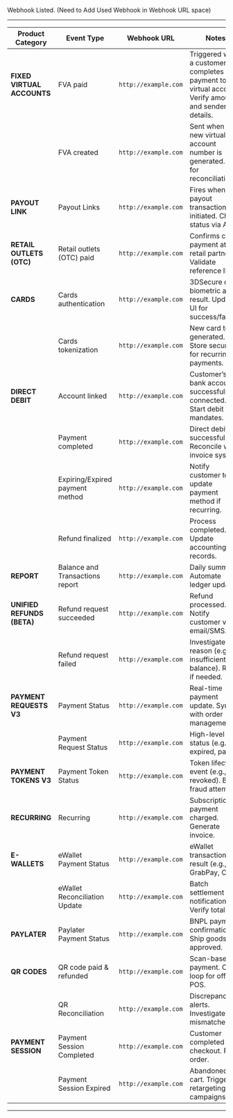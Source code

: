 Webhook Listed. (Need to Add Used Webhook in Webhook URL space)

---

| Product Category               | Event Type                          | Webhook URL           | Notes |
|--------------------------------|-------------------------------------|-----------------------|-------|
| **FIXED VIRTUAL ACCOUNTS**      | FVA paid                            | `http://example.com`  | Triggered when a customer completes payment to a virtual account. Verify amount and sender details. |
|                                | FVA created                         | `http://example.com`  | Sent when a new virtual account number is generated. Log for reconciliation. |
| **PAYOUT LINK**                | Payout Links                        | `http://example.com`  | Fires when a payout transaction is initiated. Check status via API. |
| **RETAIL OUTLETS (OTC)**       | Retail outlets (OTC) paid           | `http://example.com`  | Confirms cash payment at retail partners. Validate reference ID. |
| **CARDS**                      | Cards authentication                | `http://example.com`  | 3DSecure or biometric auth result. Update UI for success/failure. |
|                                | Cards tokenization                  | `http://example.com`  | New card token generated. Store securely for recurring payments. |
| **DIRECT DEBIT**               | Account linked                      | `http://example.com`  | Customer’s bank account successfully connected. Start debit mandates. |
|                                | Payment completed                   | `http://example.com`  | Direct debit successful. Reconcile with invoice system. |
|                                | Expiring/Expired payment method     | `http://example.com`  | Notify customer to update payment method if recurring. |
|                                | Refund finalized                    | `http://example.com`  | Process completed. Update accounting records. |
| **REPORT**                     | Balance and Transactions report     | `http://example.com`  | Daily summary. Automate ledger updates. |
| **UNIFIED REFUNDS (BETA)**     | Refund request succeeded            | `http://example.com`  | Refund processed. Notify customer via email/SMS. |
|                                | Refund request failed               | `http://example.com`  | Investigate reason (e.g., insufficient balance). Retry if needed. |
| **PAYMENT REQUESTS V3**        | Payment Status                      | `http://example.com`  | Real-time payment update. Sync with order management. |
|                                | Payment Request Status              | `http://example.com`  | High-level status (e.g., expired, paid). |
| **PAYMENT TOKENS V3**          | Payment Token Status                | `http://example.com`  | Token lifecycle event (e.g., revoked). Block fraud attempts. |
| **RECURRING**                  | Recurring                           | `http://example.com`  | Subscription payment charged. Generate invoice. |
| **E-WALLETS**                  | eWallet Payment Status              | `http://example.com`  | eWallet transaction result (e.g., GrabPay, OVO). |
|                                | eWallet Reconciliation Update       | `http://example.com`  | Batch settlement notification. Verify totals. |
| **PAYLATER**                   | Paylater Payment Status             | `http://example.com`  | BNPL payment confirmation. Ship goods if approved. |
| **QR CODES**                   | QR code paid & refunded             | `http://example.com`  | Scan-based payment. Close loop for offline POS. |
|                                | QR Reconciliation                   | `http://example.com`  | Discrepancy alerts. Investigate mismatches. |
| **PAYMENT SESSION**            | Payment Session Completed           | `http://example.com`  | Customer completed checkout. Fulfill order. |
|                                | Payment Session Expired             | `http://example.com`  | Abandoned cart. Trigger retargeting campaigns. |

---
